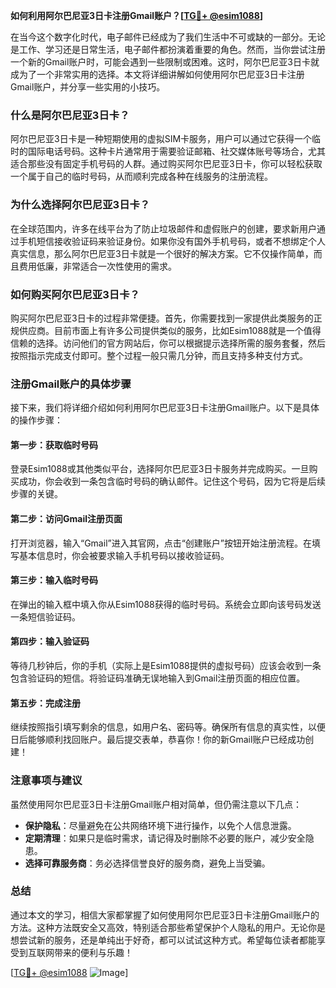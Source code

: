 **如何利用阿尔巴尼亚3日卡注册Gmail账户？[[TG💪+ @esim1088](https://t.me/s/esim1088)]**

在当今这个数字化时代，电子邮件已经成为了我们生活中不可或缺的一部分。无论是工作、学习还是日常生活，电子邮件都扮演着重要的角色。然而，当你尝试注册一个新的Gmail账户时，可能会遇到一些限制或困难。这时，阿尔巴尼亚3日卡就成为了一个非常实用的选择。本文将详细讲解如何使用阿尔巴尼亚3日卡注册Gmail账户，并分享一些实用的小技巧。

### 什么是阿尔巴尼亚3日卡？

阿尔巴尼亚3日卡是一种短期使用的虚拟SIM卡服务，用户可以通过它获得一个临时的国际电话号码。这种卡片通常用于需要验证邮箱、社交媒体账号等场合，尤其适合那些没有固定手机号码的人群。通过购买阿尔巴尼亚3日卡，你可以轻松获取一个属于自己的临时号码，从而顺利完成各种在线服务的注册流程。

### 为什么选择阿尔巴尼亚3日卡？

在全球范围内，许多在线平台为了防止垃圾邮件和虚假账户的创建，要求新用户通过手机短信接收验证码来验证身份。如果你没有国外手机号码，或者不想绑定个人真实信息，那么阿尔巴尼亚3日卡就是一个很好的解决方案。它不仅操作简单，而且费用低廉，非常适合一次性使用的需求。

### 如何购买阿尔巴尼亚3日卡？

购买阿尔巴尼亚3日卡的过程非常便捷。首先，你需要找到一家提供此类服务的正规供应商。目前市面上有许多公司提供类似的服务，比如Esim1088就是一个值得信赖的选择。访问他们的官方网站后，你可以根据提示选择所需的服务套餐，然后按照指示完成支付即可。整个过程一般只需几分钟，而且支持多种支付方式。

### 注册Gmail账户的具体步骤

接下来，我们将详细介绍如何利用阿尔巴尼亚3日卡注册Gmail账户。以下是具体的操作步骤：

#### 第一步：获取临时号码
登录Esim1088或其他类似平台，选择阿尔巴尼亚3日卡服务并完成购买。一旦购买成功，你会收到一条包含临时号码的确认邮件。记住这个号码，因为它将是后续步骤的关键。

#### 第二步：访问Gmail注册页面
打开浏览器，输入“Gmail”进入其官网，点击“创建账户”按钮开始注册流程。在填写基本信息时，你会被要求输入手机号码以接收验证码。

#### 第三步：输入临时号码
在弹出的输入框中填入你从Esim1088获得的临时号码。系统会立即向该号码发送一条短信验证码。

#### 第四步：输入验证码
等待几秒钟后，你的手机（实际上是Esim1088提供的虚拟号码）应该会收到一条包含验证码的短信。将验证码准确无误地输入到Gmail注册页面的相应位置。

#### 第五步：完成注册
继续按照指引填写剩余的信息，如用户名、密码等。确保所有信息的真实性，以便日后能够顺利找回账户。最后提交表单，恭喜你！你的新Gmail账户已经成功创建！

### 注意事项与建议

虽然使用阿尔巴尼亚3日卡注册Gmail账户相对简单，但仍需注意以下几点：
- **保护隐私**：尽量避免在公共网络环境下进行操作，以免个人信息泄露。
- **定期清理**：如果只是临时需求，请记得及时删除不必要的账户，减少安全隐患。
- **选择可靠服务商**：务必选择信誉良好的服务商，避免上当受骗。

### 总结

通过本文的学习，相信大家都掌握了如何使用阿尔巴尼亚3日卡注册Gmail账户的方法。这种方法既安全又高效，特别适合那些希望保护个人隐私的用户。无论你是想尝试新的服务，还是单纯出于好奇，都可以试试这种方式。希望每位读者都能享受到互联网带来的便利与乐趣！

[[TG💪+ @esim1088](https://t.me/s/esim1088) ![Image](https://i.postimg.cc/4NQfJmqS/Snipaste-2025-05-13-00-14-12.png)]